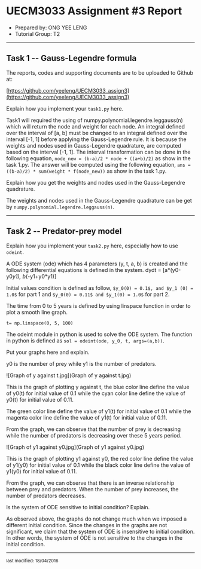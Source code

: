 UECM3033 Assignment #3 Report
========================================================

- Prepared by: ONG YEE LENG
- Tutorial Group: T2

--------------------------------------------------------

## Task 1 --  Gauss-Legendre formula

The reports, codes and supporting documents are to be uploaded to Github at: 

[https://github.com/yeeleng/UECM3033_assign3](https://github.com/yeeleng/UECM3033_assign3)


Explain how you implement your `task1.py` here.

Task1 will required the using of numpy.polynomial.legendre.leggauss(n) which will return the node and weight for each node. 
An integral defined over the interval of [a, b] must be changed to an integral defined over the interval [-1, 1] before applying the Gauss-Legendre rule. 
It is because the weights and nodes used in Gauss-Legendre quadrature, are computed based on the interval [-1, 1].
The interval transformation can be done in the following equation, `node_new = (b-a)/2 * node + ((a+b)/2)` as show in the task 1.py.
The answer will be computed using the following equation, `ans = ((b-a)/2) * sum(weight * f(node_new))` as show in the task 1.py.


Explain how you get the weights and nodes used in the Gauss-Legendre quadrature.

The weights and nodes used in the Gauss-Legendre quadrature can be get by `numpy.polynomial.legendre.leggauss(n)`.

---------------------------------------------------------

## Task 2 -- Predator-prey model

Explain how you implement your `task2.py` here, especially how to use `odeint`.

A ODE system (ode) which has 4 parameters (y, t, a, b) is created and the following differential equations is defined in the system. dydt = [a*(y0-y0*y1), b*(-y1+y0*y1)]

Initial values condition is defined as follow, `$y_0(0) = 0.1$, and $y_1 (0) = 1.0$` for part 1 and `$y_0(0) = 0.11$ and $y_1(0) = 1.0$` for part 2.

The time from 0 to 5 years is defined by using linspace function in order to plot a smooth line graph.

`t= np.linspace(0, 5, 100)`

The odeint module in python is used to solve the ODE system. 
The function in python is defined as `sol = odeint(ode, y_0, t, args=(a,b))`.


Put your graphs here and explain.

y0 is the number of prey while y1 is the number of predators.

![Graph of y against t.jpg](Graph of y against t.jpg)

This is the graph of plotting y against t, the blue color line define the value of y0(t) for initial value of 0.1 while the cyan color line define the value of y0(t) for initial value of 0.11.

The green color line define the value of y1(t) for initial value of 0.1 while the magenta color line define the value of y1(t) for initial value of 0.11.

From the graph, we can observe that the number of prey is decreasing while the number of predators is decreasing over these 5 years period.

![Graph of y1 against y0.jpg](Graph of y1 against y0.jpg)

This is the graph of plotting y1 against y0, the red color line define the value of y1(y0) for initial value of 0.1 while the black color line define the value of y1(y0) for initial value of 0.11.

From the graph, we can observe that there is an inverse relationship between prey and predators. When the number of prey increases, the number of predators decreases.


Is the system of ODE sensitive to initial condition? Explain.

As observed above, the graphs do not change much when we imposed a different initial condition. 
Since the changes in the graphs are not significant, we claim that the system of ODE is insensitive to initial condition. 
In other words, the system of ODE is not sensitive to the changes in the initial condition.

-----------------------------------

<sup>last modified: 18/04/2016</sup>

